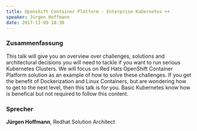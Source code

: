 ```yaml
---
title: Openshift Container Platform - Enterprise Kubernetes ++
speaker: Jürgen Hoffmann
date: 2017-11-09 18:30
---
```


### Zusammenfassung

This talk will give you an overview over challenges, solutions and architectural decisions you will need to tackle if you want to run serious Kubernetes Clusters. We will focus on Red Hats OpenShift Container Platform solution as an example of how to solve these challenges. If you get the benefit of Dockerization and Linux Containers, but are wondering how to get to the next level, then this talk is for you. Basic Kubernetes know how is benefical but not required to follow this content.

### Sprecher

__Jürgen Hoffmann__, Redhat Solution Architect

